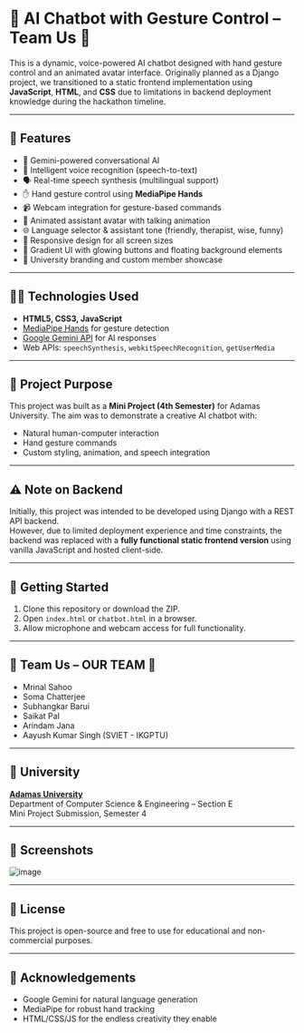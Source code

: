 # 🤖 AI Chatbot with Gesture Control – Team Us 💞

This is a dynamic, voice-powered AI chatbot designed with hand gesture control and an animated avatar interface. Originally planned as a Django project, we transitioned to a static frontend implementation using **JavaScript**, **HTML**, and **CSS** due to limitations in backend deployment knowledge during the hackathon timeline.

---

## 🎯 Features

- 💬 Gemini-powered conversational AI  
- 🧠 Intelligent voice recognition (speech-to-text)  
- 🗣️ Real-time speech synthesis (multilingual support)  
- ✋ Hand gesture control using **MediaPipe Hands**  
- 📹 Webcam integration for gesture-based commands  
- 🎥 Animated assistant avatar with talking animation  
- 🌐 Language selector & assistant tone (friendly, therapist, wise, funny)  
- 📱 Responsive design for all screen sizes  
- 🎨 Gradient UI with glowing buttons and floating background elements  
- 🏫 University branding and custom member showcase

---

## 👩‍💻 Technologies Used

- **HTML5, CSS3, JavaScript**
- [MediaPipe Hands](https://google.github.io/mediapipe/solutions/hands.html) for gesture detection
- [Google Gemini API](https://ai.google.dev/) for AI responses
- Web APIs: `speechSynthesis`, `webkitSpeechRecognition`, `getUserMedia`

---

## 🧠 Project Purpose

This project was built as a **Mini Project (4th Semester)** for Adamas University. The aim was to demonstrate a creative AI chatbot with:

- Natural human-computer interaction  
- Hand gesture commands  
- Custom styling, animation, and speech integration  

---

## ⚠️ Note on Backend

Initially, this project was intended to be developed using Django with a REST API backend.  
However, due to limited deployment experience and time constraints, the backend was replaced with a **fully functional static frontend version** using vanilla JavaScript and hosted client-side.

---

## 🚀 Getting Started

1. Clone this repository or download the ZIP.
2. Open `index.html` or `chatbot.html` in a browser.
3. Allow microphone and webcam access for full functionality.

---

## 👥 Team Us – OUR TEAM 💞

- Mrinal Sahoo  
- Soma Chatterjee  
- Subhangkar Barui  
- Saikat Pal  
- Arindam Jana  
- Aayush Kumar Singh (SVIET - IKGPTU)

---

## 🏫 University

**[Adamas University](https://www.aucse.in/)**  
Department of Computer Science & Engineering – Section E  
Mini Project Submission, Semester 4

---

## 📸 Screenshots
![image](https://github.com/user-attachments/assets/634cee2c-4da4-458e-ad38-e17cf0660330)


---

## 📄 License

This project is open-source and free to use for educational and non-commercial purposes.

---

## 🙏 Acknowledgements

- Google Gemini for natural language generation  
- MediaPipe for robust hand tracking  
- HTML/CSS/JS for the endless creativity they enable  
